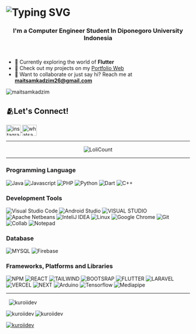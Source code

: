 <h1 align="center>
    <a href="https://github.com/kuroiidev">
        <img src="https://readme-typing-svg.demolab.com?font=Signika&size=36&pause=1000&color=C38FFF&center=true&vCenter=true&width=435&lines=Hey%2C+I'm+Maitsam+Kadzim!+%F0%9F%94%A5" alt="Typing SVG" />
    </a>
</h1>

<!-- <p align="center">
    <a href="https://git.io/typing-svg">
        <img src="https://readme-typing-svg.demolab.com?font=signika&weight=400&pause=800random=true&width=435&lines=Just+a+Developer+who+wants+to+learn+something+New" alt="Quotes"/>
    </a>
</p> -->
<h3 align="center">
    I'm a Computer Engineer Student In Diponegoro University Indonesia
</h3>
<br>

- 🚀 Currently exploring the world of **Flutter** 
- 📁 Check out my projects on my [Portfolio Web](https://maitsam-kadzim.vercel.app)
- 📲 Want to collaborate or just say hi? Reach me at **maitsamkadzim26@gmail.com**

<p align="left">
  <img src="https://komarev.com/ghpvc/?username=maitsamkadzim&label=Profile+Visitors&color=0097E6&style=for-the-badge" alt="maitsamkadzim" />
</p>

## 🫂Let's Connect!
<p align="left">
    <a href="https://instagram.com/kuroi.dev" target="blank">
        <img align="center" src="https://raw.githubusercontent.com/rahuldkjain/github-profile-readme-generator/master/src/images/icons/Social/instagram.svg" alt="instagram" height="30" width="40" />
    </a>
    <a href="https://wa.me/6287719771512/?text=Hi%2C%20I%27m%20<name>" target="blank">
        <img align="center" src="https://raw.githubusercontent.com/rahuldkjain/github-profile-readme-generator/master/src/images/icons/Social/whatsapp.svg" alt="whatsapp" height="30" width="40" />
    </a>
</p>

<hr>

<div align="center">
  <img src="https://count.getloli.com/get/@kuroi.dev?theme=rule34" alt="LoliCount"/>
</div>

<hr>

### Programming Language
![Java](https://img.shields.io/badge/Java-ED8B00?style=for-the-badge&logo=openjdk&logoColor=white)
![Javascript](https://img.shields.io/badge/JavaScript-F7DF1E?style=for-the-badge&logo=javascript&logoColor=black)
![PHP](https://img.shields.io/badge/PHP-777BB4?style=for-the-badge&logo=php&logoColor=white)
![Python](https://img.shields.io/badge/Python-3776AB?style=for-the-badge&logo=python&logoColor=white)
![Dart](https://img.shields.io/badge/Dart-0175C2?style=for-the-badge&logo=dart&logoColor=white)
![C++](https://img.shields.io/badge/C%2B%2B-00599C?style=for-the-badge&logo=c%2B%2B&logoColor=white)

### Development Tools
![Visual Studio Code](https://img.shields.io/badge/Visual_Studio_Code-0078D4?style=for-the-badge&logo=visual%20studio%20code&logoColor=white)
![Android Studio](https://img.shields.io/badge/Android_Studio-3DDC84?style=for-the-badge&logo=android-studio&logoColor=white)
![VISUAL STUDIO](https://img.shields.io/badge/Visual_Studio-5C2D91?style=for-the-badge&logo=visual%20studio&logoColor=white)
![Apache Netbeans](https://img.shields.io/badge/apache%20netbeans-1B6AC6?style=for-the-badge&logo=apache%20netbeans%20IDE&logoColor=white)
![InteliJ IDEA](https://img.shields.io/badge/IntelliJ_IDEA-000000.svg?style=for-the-badge&logo=intellij-idea&logoColor=white)
![Linux](https://img.shields.io/badge/Linux-FCC624?style=for-the-badge&logo=linux&logoColor=black)
![Google Chrome](https://img.shields.io/badge/Google_chrome-FFA07A?style=for-the-badge&logo=Google-chrome&logoColor=white)
![Git](https://img.shields.io/badge/GIT-E44C30?style=for-the-badge&logo=git&logoColor=white)
![Collab](https://img.shields.io/badge/Collab-4285F4?style=for-the-badge&logo=google-colab&logoColor=white)
![Notepad](https://img.shields.io/badge/Notepad-007ACC?style=for-the-badge&logo=notepad++&logoColor=white)

### Database

![MYSQL](https://img.shields.io/badge/MySQL-00000F?style=for-the-badge&logo=mysql&logoColor=white)
![Firebase](https://img.shields.io/badge/Firebase-FF0000?style=for-the-badge&logo=firebase&logoColor=white)

### Frameworks, Platforms and Libraries
![NPM](https://img.shields.io/badge/npm-CB3837?style=for-the-badge&logo=npm&logoColor=white)
![REACT](https://img.shields.io/badge/React-20232A?style=for-the-badge&logo=react&logoColor=61DAFB)
![TAILWIND](https://img.shields.io/badge/Tailwind_CSS-38B2AC?style=for-the-badge&logo=tailwind-css&logoColor=white)
![BOOTSRAP](https://img.shields.io/badge/Bootstrap-563D7C?style=for-the-badge&logo=bootstrap&logoColor=white)
![FLUTTER](https://img.shields.io/badge/Flutter-02569B?style=for-the-badge&logo=flutter&logoColor=white)
![LARAVEL](https://img.shields.io/badge/Laravel-FF2D20?style=for-the-badge&logo=laravel&logoColor=white)
![VERCEL](https://img.shields.io/badge/Vercel-000000?style=for-the-badge&logo=vercel&logoColor=white)
![NEXT](https://img.shields.io/badge/Next.js-000?logo=nextdotjs&logoColor=fff&style=for-the-badge)
![Arduino](https://img.shields.io/badge/Arduino-00979D?style=for-the-badge&logo=arduino&logoColor=white)
![Tensorflow](https://img.shields.io/badge/TensorFlow-FF6F00?style=for-the-badge&logo=tensorflow&logoColor=white)
![Mediapipe](https://img.shields.io/badge/Mediapipe-4285F4?style=for-the-badge&logo=mediapipe&logoColor=white)

<hr>

<p>&nbsp;
    <img align="center" src="https://github-readme-stats.vercel.app/api?username=kuroiidev&show_icons=true&locale=en&theme=tokyonight&no-frame=false" alt="kuroiidev" />
</p>
<p>
    <img align="left" src="https://github-readme-stats.vercel.app/api/top-langs?username=kuroiidev&show_icons=true&locale=en&layout=compact&theme=tokyonight&no-frame=false" alt="kuroiidev" />
</p>
<p>
    <img align="center" src="https://github-readme-streak-stats.herokuapp.com/?user=kuroiidev&theme=tokyonight&no-frame=false" alt="kuroiidev" />
</p>
<p align="left"> 
    <a href="https://github.com/ryo-ma/github-profile-trophy">
        <img src="https://github-profile-trophy.vercel.app/?username=kuroiidev&margin-w=15&margin-h=15&theme=tokyonight&no-frame=false" alt="kuroiidev" />
    </a> 
</p>

